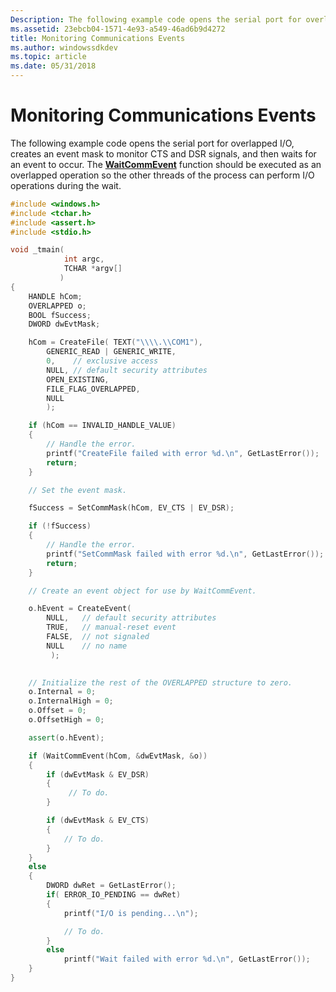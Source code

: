 ```yaml
---
Description: The following example code opens the serial port for overlapped I/O, creates an event mask to monitor CTS and DSR signals, and then waits for an event to occur.
ms.assetid: 23ebcb04-1571-4e93-a549-46ad6b9d4272
title: Monitoring Communications Events
ms.author: windowssdkdev
ms.topic: article
ms.date: 05/31/2018
---
```


# Monitoring Communications Events

The following example code opens the serial port for overlapped I/O, creates an event mask to monitor CTS and DSR signals, and then waits for an event to occur. The [**WaitCommEvent**](/windows/desktop/api/Winbase/nf-winbase-waitcommevent) function should be executed as an overlapped operation so the other threads of the process can perform I/O operations during the wait.


```C++
#include <windows.h>
#include <tchar.h>
#include <assert.h>
#include <stdio.h>

void _tmain(
            int argc, 
            TCHAR *argv[]
           )
{
    HANDLE hCom;
    OVERLAPPED o;
    BOOL fSuccess;
    DWORD dwEvtMask;

    hCom = CreateFile( TEXT("\\\\.\\COM1"),
        GENERIC_READ | GENERIC_WRITE,
        0,    // exclusive access 
        NULL, // default security attributes 
        OPEN_EXISTING,
        FILE_FLAG_OVERLAPPED,
        NULL 
        );

    if (hCom == INVALID_HANDLE_VALUE) 
    {
        // Handle the error. 
        printf("CreateFile failed with error %d.\n", GetLastError());
        return;
    }

    // Set the event mask. 

    fSuccess = SetCommMask(hCom, EV_CTS | EV_DSR);

    if (!fSuccess) 
    {
        // Handle the error. 
        printf("SetCommMask failed with error %d.\n", GetLastError());
        return;
    }

    // Create an event object for use by WaitCommEvent. 

    o.hEvent = CreateEvent(
        NULL,   // default security attributes 
        TRUE,   // manual-reset event 
        FALSE,  // not signaled 
        NULL    // no name
         );
    

    // Initialize the rest of the OVERLAPPED structure to zero.
    o.Internal = 0;
    o.InternalHigh = 0;
    o.Offset = 0;
    o.OffsetHigh = 0;

    assert(o.hEvent);

    if (WaitCommEvent(hCom, &dwEvtMask, &o)) 
    {
        if (dwEvtMask & EV_DSR) 
        {
             // To do.
        }

        if (dwEvtMask & EV_CTS) 
        {
            // To do. 
        }
    }
    else
    {
        DWORD dwRet = GetLastError();
        if( ERROR_IO_PENDING == dwRet)
        {
            printf("I/O is pending...\n");

            // To do.
        }
        else 
            printf("Wait failed with error %d.\n", GetLastError());
    }
}
```



 

 



